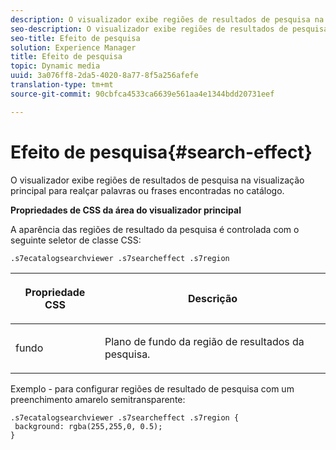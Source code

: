 ```yaml
---
description: O visualizador exibe regiões de resultados de pesquisa na visualização principal para realçar palavras ou frases encontradas no catálogo.
seo-description: O visualizador exibe regiões de resultados de pesquisa na visualização principal para realçar palavras ou frases encontradas no catálogo.
seo-title: Efeito de pesquisa
solution: Experience Manager
title: Efeito de pesquisa
topic: Dynamic media
uuid: 3a076ff8-2da5-4020-8a77-8f5a256afefe
translation-type: tm+mt
source-git-commit: 90cbfca4533ca6639e561aa4e1344bdd20731eef

---
```



# Efeito de pesquisa{#search-effect}

O visualizador exibe regiões de resultados de pesquisa na visualização principal para realçar palavras ou frases encontradas no catálogo.

<!--<a id="section_061E550C1C1D4DB2BD663A898895B38C"></a>-->

**Propriedades de CSS da área do visualizador principal**

A aparência das regiões de resultado da pesquisa é controlada com o seguinte seletor de classe CSS:

`.s7ecatalogsearchviewer .s7searcheffect .s7region`

<table id="table_94EE3F5BBE4547C0B4943471CEE7EDE4"> 
 <thead> 
  <tr> 
   <th colname="col1" class="entry"> <p> Propriedade CSS </p> </th> 
   <th colname="col2" class="entry"> <p>Descrição </p> </th> 
  </tr> 
 </thead>
 <tbody> 
  <tr> 
   <td colname="col1"> <p> <span class="codeph"> fundo </span> </p> </td> 
   <td colname="col2"> <p>Plano de fundo da região de resultados da pesquisa. </p> </td> 
  </tr> 
 </tbody> 
</table>

Exemplo - para configurar regiões de resultado de pesquisa com um preenchimento amarelo semitransparente:

```
.s7ecatalogsearchviewer .s7searcheffect .s7region { 
 background: rgba(255,255,0, 0.5); 
}
```


